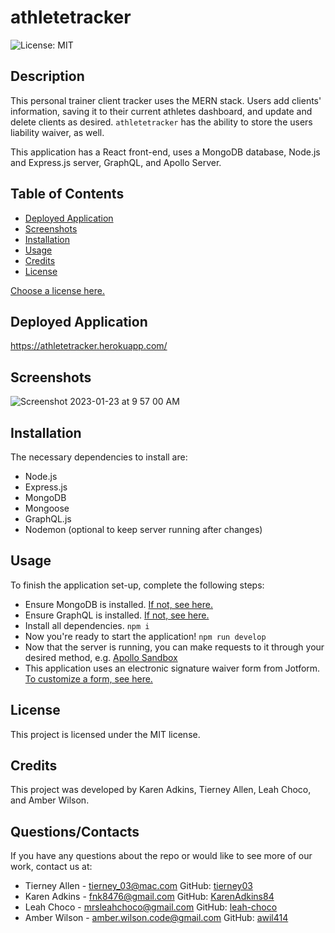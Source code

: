 # athletetracker
![License: MIT](https://img.shields.io/badge/License-MIT-yellow.svg)

## Description
This personal trainer client tracker uses the MERN stack. Users add clients' information, saving it to their current athletes dashboard, and update and delete clients as desired. ```athletetracker``` has the ability to store the users liability waiver, as well.

This application has a React front-end, uses a MongoDB database, Node.js and Express.js server, GraphQL, and Apollo Server. 

## Table of Contents
* [Deployed Application](#AppLink)
* [Screenshots](#Screenshots)
* [Installation](#Installation)
* [Usage](#Usage)
* [Credits](#Credits)
* [License](#License)

 [Choose a license here.](https://choosealicense.com/licenses/) 

## Deployed Application
https://athletetracker.herokuapp.com/

## Screenshots
![Screenshot 2023-01-23 at 9 57 00 AM](https://user-images.githubusercontent.com/109228469/214379764-29755d4a-87ad-4dfc-9378-748079f1fc1e.png)

## Installation
The necessary dependencies to install are:

* Node.js
* Express.js
* MongoDB
* Mongoose
* GraphQL.js
* Nodemon (optional to keep server running after changes)

## Usage
To finish the application set-up, complete the following steps:

* Ensure MongoDB is installed. [If not, see here.](https://www.mongodb.com/docs/manual/installation/) 
* Ensure GraphQL is installed. [If not, see here.](https://graphql.org/graphql-js/)
* Install all dependencies.
  ```npm i```
* Now you're ready to start the application! 
```npm run develop```
* Now that the server is running, you can make requests to it through your desired method, e.g. [Apollo Sandbox](https://www.apollographql.com/docs/graphos/explorer/sandbox/)
* This application uses an electronic signature waiver form from Jotform. [To customize a form, see here.](https://www.jotform.com/)
  
## License
      
This project is licensed under the MIT license.

## Credits
This project was developed by Karen Adkins, Tierney Allen, Leah Choco, and Amber Wilson.

## Questions/Contacts
If you have any questions about the repo or would like to see more of our work, contact us at:
* Tierney Allen - tierney_03@mac.com GitHub:  [tierney03](https://github.com/tierney03)
* Karen Adkins - fnk8476@gmail.com  GitHub: [KarenAdkins84](https://github.com/KarenAdkins84)
* Leah Choco - mrsleahchoco@gmail.com GitHub: [leah-choco](https://github.com/leah-choco)
* Amber Wilson - amber.wilson.code@gmail.com GitHub: [awil414](https://github.com/awil414/)
